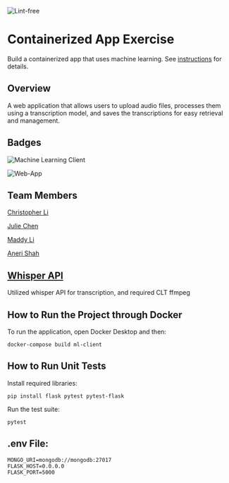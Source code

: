 ![Lint-free](https://github.com/nyu-software-engineering/containerized-app-exercise/actions/workflows/lint.yml/badge.svg)

# Containerized App Exercise

Build a containerized app that uses machine learning. See [instructions](./instructions.md) for details.

## Overview

A web application that allows users to upload audio files, processes them using a transcription model, and saves the transcriptions for easy retrieval and management.

## Badges

![Machine Learning Client](https://github.com/software-students-fall2024/4-containers-burger_flippers/actions/workflows/event-logger.yml/badge.svg)

![Web-App](https://github.com/software-students-fall2024/4-containers-burger_flippers/actions/workflows/event-logger.yml/badge.svg)

## Team Members
[Christopher Li](https://github.com/christopherlii)

[Julie Chen](https://github.com/Julie-Chen)

[Maddy Li](https://github.com/maddy-li)

[Aneri Shah](https://github.com/anerivs)

## [Whisper API](https://github.com/openai/whisper)
Utilized whisper API for transcription, and required CLT ffmpeg

## How to Run the Project through Docker

To run the application, open Docker Desktop and then:
```
docker-compose build ml-client
```

## How to Run Unit Tests

Install required libraries:
```
pip install flask pytest pytest-flask
```

Run the test suite:
```
pytest
```

## .env File:
```
MONGO_URI=mongodb://mongodb:27017
FLASK_HOST=0.0.0.0
FLASK_PORT=5000
```